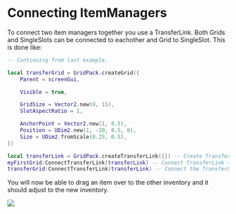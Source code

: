 # Connecting ItemManagers

To connect two item managers together you use a TransferLink. Both Grids and SingleSlots can be connected to eachother and Grid to SingleSlot.
This is done like:

```lua
-- Continuing from last example.

local transferGrid = GridPack.createGrid({
    Parent = screenGui,

    Visible = true,

    GridSize = Vector2.new(8, 15),
    SlotAspectRatio = 1,

    AnchorPoint = Vector2.new(1, 0.5),
    Position = UDim2.new(1, -20, 0.5, 0),
    Size = UDim2.fromScale(0.25, 0.5),
})

local transferLink = GridPack.createTransferLink({}) -- Create TransferLink
myFirstGrid:ConnectTransferLink(transferLink) -- Connect TransferLink to our first grid.
transferGrid:ConnectTransferLink(transferLink) -- Connect the TransferLink to our new grid.
```

You will now be able to drag an item over to the other inventory and it should adjust to the new inventory.

![](/ItemTransfer.gif)
